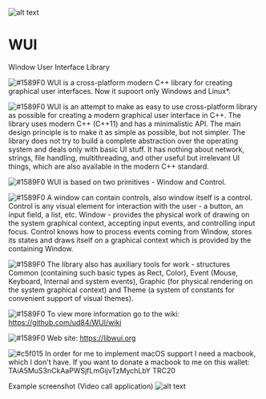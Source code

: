 ![alt text](https://libwui.org/img/wui_logo.png)

# WUI
Window User Interface Library

![#1589F0](https://placehold.co/15x15/1589F0/1589F0.png) WUI is a cross-platform modern C++ library for creating graphical user interfaces.
Now it supoort only Windows and Linux*.

![#1589F0](https://placehold.co/15x15/1589F0/1589F0.png) WUI is an attempt to make as easy to use cross-platform library as possible for creating a modern graphical user interface in C++. The library uses modern C++ (C++11) and has a minimalistic API. The main design principle is to make it as simple as possible, but not simpler. The library does not try to build a complete abstraction over the operating system and deals only with basic UI stuff. It has nothing about network, strings, file handling, multithreading, and other useful but irrelevant UI things, which are also available in the modern C++ standard.

![#1589F0](https://placehold.co/15x15/1589F0/1589F0.png) WUI is based on two primitives - Window and Control.

![#1589F0](https://placehold.co/15x15/1589F0/1589F0.png) A window can contain controls, also window itself is a control. Control is any visual element for interaction with the user - a button, an input field, a list, etc. Window - provides the physical work of drawing on the system graphical context, accepting input events, and controlling input focus. Control knows how to process events coming from Window, stores its states and draws itself on a graphical context which is provided by the containing Window.

![#1589F0](https://placehold.co/15x15/1589F0/1589F0.png) The library also has auxiliary tools for work - structures Common (containing such basic types as Rect, Color), Event (Mouse, Keyboard, Internal and system events), Graphic (for physical rendering on the system graphical context) and Theme (a system of constants for convenient support of visual themes).

![#1589F0](https://placehold.co/15x15/1589F0/1589F0.png) To view more information go to the wiki: https://github.com/ud84/WUI/wiki

![#1589F0](https://placehold.co/15x15/1589F0/1589F0.png) Web site: https://libwui.org

![#c5f015](https://placehold.co/15x15/c5f015/c5f015.png) In order for me to implement macOS support I need a macbook, which I don't have.
If you want to donate a macbook to me on this wallet: TAiA5MuS3nCkAaPWSjfLmGijvTzMychLbY TRC20

Example screenshot (Video call application)
![alt text](https://libwui.org/scrscht/3.png)
